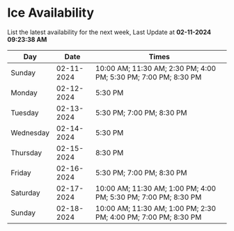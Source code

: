 # Ice Availability

List the latest availability for the next week, Last Update at **02-11-2024 09:23:38 AM**

| Day         | Date        | Times       |
| ----------- | ----------- | ----------- |
|Sunday|02-11-2024|10:00 AM; 11:30 AM; 2:30 PM; 4:00 PM; 5:30 PM; 7:00 PM; 8:30 PM|
|Monday|02-12-2024|5:30 PM|
|Tuesday|02-13-2024|5:30 PM; 7:00 PM; 8:30 PM|
|Wednesday|02-14-2024|5:30 PM|
|Thursday|02-15-2024|8:30 PM|
|Friday|02-16-2024|5:30 PM; 7:00 PM; 8:30 PM|
|Saturday|02-17-2024|10:00 AM; 11:30 AM; 1:00 PM; 4:00 PM; 5:30 PM; 7:00 PM; 8:30 PM|
|Sunday|02-18-2024|10:00 AM; 11:30 AM; 1:00 PM; 2:30 PM; 4:00 PM; 7:00 PM; 8:30 PM|
